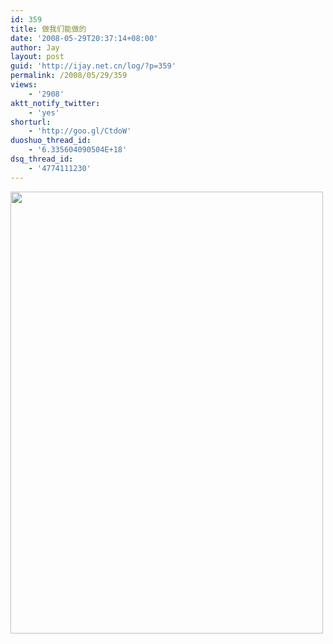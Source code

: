 ```yaml
---
id: 359
title: 做我们能做的
date: '2008-05-29T20:37:14+08:00'
author: Jay
layout: post
guid: 'http://ijay.net.cn/log/?p=359'
permalink: /2008/05/29/359
views:
    - '2908'
aktt_notify_twitter:
    - 'yes'
shorturl:
    - 'http://goo.gl/CtdoW'
duoshuo_thread_id:
    - '6.335604090504E+18'
dsq_thread_id:
    - '4774111230'
---
```


<a href="http://www.jayxu.com/log/wp-content/uploads/2008/05/158524.jpg"><img class="aligncenter size-full wp-image-358" title="做我们能做的" src="http://www.jayxu.com/log/wp-content/uploads/2008/05/158524.jpg" alt="" width="500" height="707" /></a>